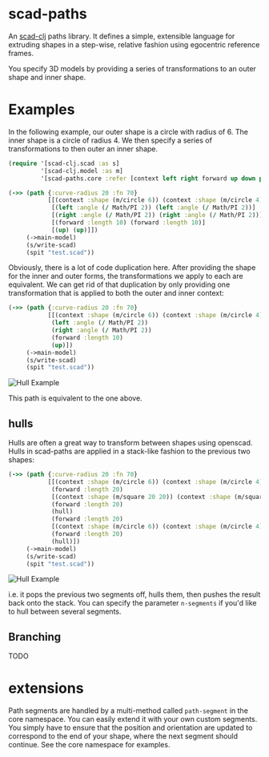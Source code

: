 # scad-paths

An [scad-clj](https://github.com/farrellm/scad-clj) paths library. It defines a simple, extensible language for extruding shapes in a step-wise, relative fashion using egocentric reference frames.

You specify 3D models by providing a series of transformations to an outer shape and inner shape.

# Examples

In the following example, our outer shape is a circle with radius of 6. The inner
shape is a circle of radius 4. We then specify a series of transformations to then
outer an inner shape. 

``` clojure
(require '[scad-clj.scad :as s]
         '[scad-clj.model :as m]
         '[scad-paths.core :refer [context left right forward up down path ->main-model]]

(->> (path {:curve-radius 20 :fn 70}
           [[(context :shape (m/circle 6)) (context :shape (m/circle 4))]
            [(left :angle (/ Math/PI 2)) (left :angle (/ Math/PI 2))]
            [(right :angle (/ Math/PI 2)) (right :angle (/ Math/PI 2))]
            [(forward :length 10) (forward :length 10)]
            [(up) (up)]])
     (->main-model)
     (s/write-scad)
     (spit "test.scad"))
```

Obviously, there is a lot of code duplication here. After providing the shape for the inner and outer forms,
the transformations we apply to each are equivalent. We can get rid of that duplication by only providing one 
transformation that is applied to both the outer and inner context:

``` clojure    
(->> (path {:curve-radius 20 :fn 70}
           [[(context :shape (m/circle 6)) (context :shape (m/circle 4))]
            (left :angle (/ Math/PI 2))
            (right :angle (/ Math/PI 2))
            (forward :length 10)
            (up)])
     (->main-model)
     (s/write-scad)
     (spit "test.scad"))
```

![Hull Example](https://github.com/SovereignShop/scad-paths/blob/main/resources/images/pipe-example.png)


This path is equivalent to the one above.

## hulls

Hulls are often a great way to transform between shapes using openscad. Hulls in scad-paths
are applied in a stack-like fashion to the previous two shapes:

``` clojure
(->> (path {:curve-radius 20 :fn 70}
           [[(context :shape (m/circle 6)) (context :shape (m/circle 4))]
            (forward :length 20)
            [(context :shape (m/square 20 20)) (context :shape (m/square 16 16))]
            (forward :length 20)
            (hull)
            (forward :length 20)
            [(context :shape (m/circle 6)) (context :shape (m/circle 4))]
            (forward :length 20)
            (hull)])
     (->main-model)
     (s/write-scad)
     (spit "test.scad"))
```

![Hull Example](https://github.com/SovereignShop/scad-paths/blob/main/resources/images/hull-example.png)

i.e. it pops the previous two segments off, hulls them, then pushes the result back onto the stack. You can specify the parameter `n-segments` if you'd like to hull between several segments.

## Branching

TODO

# extensions

Path segments are handled by a multi-method called `path-segment` in the core namespace. You can easily extend it with your own custom segments. You simply
have to ensure that the position and orientation are updated to correspond 
to the end of your shape, where the next segment should continue. See the
core namespace for examples.
